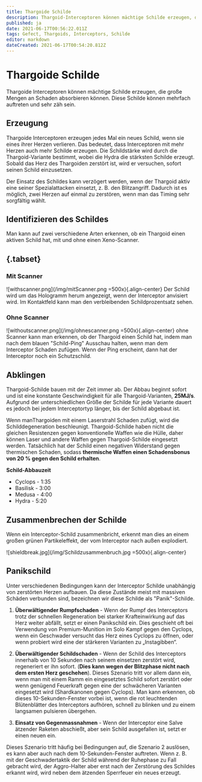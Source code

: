 ```yaml
---
title: Thargoide Schilde
description: Thargoid-Interceptoren können mächtige Schilde erzeugen, die grosse Mengen an Schaden absorbieren können. Diese Schilde können mehrfach auftreten und sehr zäh sein.
published: ja
date: 2021-06-17T00:56:22.011Z
tags: Gefect, Thargoids, Interceptors, Schilde
editor: markdown
dateCreated: 2021-06-17T00:54:20.812Z
---
```


# Thargoide Schilde
Thargoide Interceptoren können mächtige Schilde erzeugen, die große Mengen an Schaden absorbieren können. Diese Schilde können mehrfach auftreten und sehr zäh sein.

## Erzeugung
Thargoide Interceptoren erzeugen jedes Mal ein neues Schild, wenn sie eines ihrer Herzen verlieren. Das bedeutet, dass Interceptoren mit mehr Herzen auch mehr Schilde erzeugen. Die Schildstärke wird durch die Thargoid-Variante bestimmt, wobei die Hydra die stärksten Schilde erzeugt. Sobald das Herz des Thargoiden zerstört ist, wird er versuchen, sofort seinen Schild einzusetzen.

Der Einsatz des Schildes kann verzögert werden, wenn der Thargoid aktiv eine seiner Spezialattacken einsetzt, z. B. den Blitzangriff. Dadurch ist es möglich, zwei Herzen auf einmal zu zerstören, wenn man das Timing sehr sorgfältig wählt.

## Identifizieren des Schildes
Man kann auf zwei verschiedene Arten erkennen, ob ein Thargoid einen aktiven Schild hat, mit und ohne einen Xeno-Scanner.

## {.tabset}
### Mit Scanner
!\[withscanner.png\](/img/mitScanner.png =500x){.align-center} Der Schild wird um das Hologramm herum angezeigt, wenn der Interceptor anvisiert wird. Im Kontaktfeld kann man den verbleibenden Schildprozentsatz sehen.

### Ohne Scanner
!\[withoutscanner.png\](/img/ohnescanner.png =500x){.align-center} ohne Scanner kann man erkennen, ob der Thargoid einen Schild hat, indem man nach dem blauen "Schild-Ping" Ausschau halten, wenn man dem Interceptor Schaden zufügen. Wenn der Ping erscheint, dann hat der Interceptor noch ein Schutzschild.

## Abklingen
Thargoid-Schilde bauen mit der Zeit immer ab. Der Abbau beginnt sofort und ist eine konstante Geschwindigkeit für alle Thargoid-Varianten, **25MJ/s**. Aufgrund der unterschiedlichen Größe der Schilde für jede Variante dauert es jedoch bei jedem Interceptortyp länger, bis der Schild abgebaut ist.

Wenn manThargoiden mit einem Laserstrahl Schaden zufügt, wird die Schilddegeneration beschleunigt. Thargoid-Schilde haben nicht die gleichen Resistenzen gegen konventionelle Waffen wie die Hülle, daher können Laser und andere Waffen gegen Thargoid-Schilde eingesetzt werden. Tatsächlich hat der Schild einen negativen Widerstand gegen thermischen Schaden, sodass **thermische Waffen einen Schadensbonus von 20 % gegen den Schild erhalten**.

**Schild-Abbauzeit**
- Cyclops - 1:35
- Basilisk - 3:00
- Medusa - 4:00
- Hydra - 5:20

## Zusammenbrechen der Schilde
Wenn ein Interceptor-Schild zusammenbricht, erkennt man dies an einem großen grünen Partikeleffekt, der vom Interceptor nach außen explodiert.

!\[shieldbreak.jpg\](/img/Schildzusammenbruch.jpg =500x){.align-center}

## Panikschild
Unter verschiedenen Bedingungen kann der Interceptor Schilde unabhängig von zerstörten Herzen aufbauen. Da diese Zustände meist mit massiven Schäden verbunden sind, bezeichnen wir diese Schilde als "Panik"-Schilde.

1. **Überwältigender Rumpfschaden** - Wenn der Rumpf des Interceptors trotz der schnellen Regeneration bei starker Krafteinwirkung auf das Herz weiter abfällt, setzt er einen Panikschild ein. Dies geschieht oft bei Verwendung von Premium-Munition im Solo Kampf gegen den Cyclops, wenn ein Geschwader versucht das Herz eines Cyclops zu öffnen, oder wenn probiert wird eine der stärkeren Varianten zu „Instagibben“.

2. **Überwältigender Schildschaden** - Wenn der Schild des Interceptors innerhalb von 10 Sekunden nach seinem einsetzen zerstört wird, regeneriert er ihn sofort. (**Dies kann wegen der Blitzphase nicht nach dem ersten Herz geschehen**). Dieses Szenario tritt vor allem dann ein, wenn man mit einem Ramm ein eingesetztes Schild sofort zerstört oder wenn genügend Feuerkraft gegen eine der schwächeren Varianten eingesetzt wird (Shardkanonen gegen Cyclops). Man kann erkennen, ob dieses 10-Sekunden-Fenster vorbei ist, wenn die rot leuchtenden Blütenblätter des Interceptors aufhören, schnell zu blinken und zu einem langsamen pulsieren übergehen.

3. **Einsatz von Gegenmassnahmen** - Wenn der Interceptor eine Salve ätzender Raketen abschießt, aber sein Schild ausgefallen ist, setzt er einen neuen ein.

Dieses Szenario tritt häufig bei Bedingungen auf, die Szenario 2 auslösen, es kann aber auch nach dem 10-Sekunden-Fenster auftreten. Wenn z. B. mit der Geschwadertaktik der Schild während der Ruhephase zu Fall gebracht wird, der Aggro-Halter aber erst nach der Zerstörung des Schildes erkannt wird, wird neben dem ätzenden Sperrfeuer ein neues erzeugt.